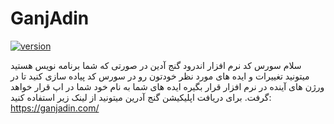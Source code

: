 # GanjAdin
[![version](https://img.shields.io/badge/version-1.3-green.svg)](https://github.com/mbf5923/GanjAdin/releases/)

سلام
سورس کد نرم افزار اندرود گنج آدین
در صورتی که شما برنامه نویس هستید میتونید تغییرات و ایده های مورد نظر خودتون رو در سورس کد پیاده سازی کنید تا در ورژن های آینده در نرم افزار قرار بگیره
ایده های شما به نام خود شما در اپ قرار خواهد گرفت.
برای دریافت اپلیکیشن گنج آدرین میتونید از لینک زیر استفاده کنید:
https://ganjadin.com/

